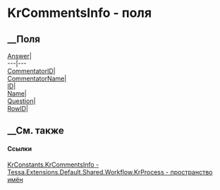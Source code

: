 # KrCommentsInfo - поля
##  __Поля
[Answer](F_Tessa_Extensions_Default_Shared_Workflow_KrProcess_KrConstants_KrCommentsInfo_Answer.htm)|  
---|---  
[CommentatorID](F_Tessa_Extensions_Default_Shared_Workflow_KrProcess_KrConstants_KrCommentsInfo_CommentatorID.htm)|  
[CommentatorName](F_Tessa_Extensions_Default_Shared_Workflow_KrProcess_KrConstants_KrCommentsInfo_CommentatorName.htm)|  
[ID](F_Tessa_Extensions_Default_Shared_Workflow_KrProcess_KrConstants_KrCommentsInfo_ID.htm)|  
[Name](F_Tessa_Extensions_Default_Shared_Workflow_KrProcess_KrConstants_KrCommentsInfo_Name.htm)|  
[Question](F_Tessa_Extensions_Default_Shared_Workflow_KrProcess_KrConstants_KrCommentsInfo_Question.htm)|  
[RowID](F_Tessa_Extensions_Default_Shared_Workflow_KrProcess_KrConstants_KrCommentsInfo_RowID.htm)|  
## __См. также
#### Ссылки
[KrConstants.KrCommentsInfo -
](T_Tessa_Extensions_Default_Shared_Workflow_KrProcess_KrConstants_KrCommentsInfo.htm)
[Tessa.Extensions.Default.Shared.Workflow.KrProcess - пространство
имён](N_Tessa_Extensions_Default_Shared_Workflow_KrProcess.htm)
